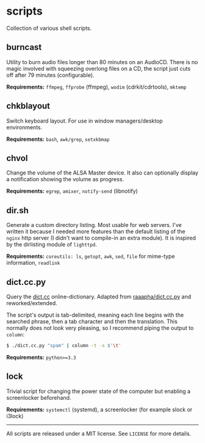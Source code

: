 scripts
=======

Collection of various shell scripts.

burncast
--------
Utility to burn audio files longer than 80 minutes on an AudioCD. There
is no magic involved with squeezing overlong files on a CD, the script
just cuts off after 79 minutes (configurable).

__Requirements:__ `ffmpeg`, `ffprobe` (ffmpeg), `wodim`
(cdrkit/cdrtools), `mktemp`

chkblayout
----------
Switch keyboard layout. For use in window managers/desktop environments.

__Requirements:__ `bash`, `awk/grep`, `setxkbmap`

chvol
-----
Change the volume of the ALSA Master device. It also can optionally
display a notification showing the volume as progress.

__Requirements:__ `egrep`, `amixer`, `notify-send` (libnotify)

dir.sh
------
Generate a custom directory listing. Most usable for web servers. I've
written it because I needed more features than the default listing of
the `nginx` http server (I didn't want to compile-in an extra module).
It is inspired by the dirlisting module of `lighttpd`.

__Requirements:__ `coreutils: ls`, `getopt`, `awk`, `sed`, `file` for
mime-type information, `readlink`

dict.cc.py
----------
Query the [dict.cc](http://www.dict.cc) online-dictionary. Adapted from
[raaapha/dict.cc.py](https://github.com/raaapha/dict.cc.py) and
reworked/extended.

The script's output is tab-delimited, meaning each line begins with the
searched phrase, then a tab character and then the translation. This
normally does not look very pleasing, so I recommend piping the output
to `column`:
```bash
$ ./dict.cc.py "spam" | column -t -s $'\t'
```

__Requirements:__ `python>=3.3`

lock
----
Trivial script for changing the power state of the computer but enabling
a screenlocker beforehand.

__Requirements:__ `systemctl` (systemd), a screenlocker (for example
slock or i3lock)

- - -
All scripts are released under a MIT license. See `LICENSE` for more
details.
